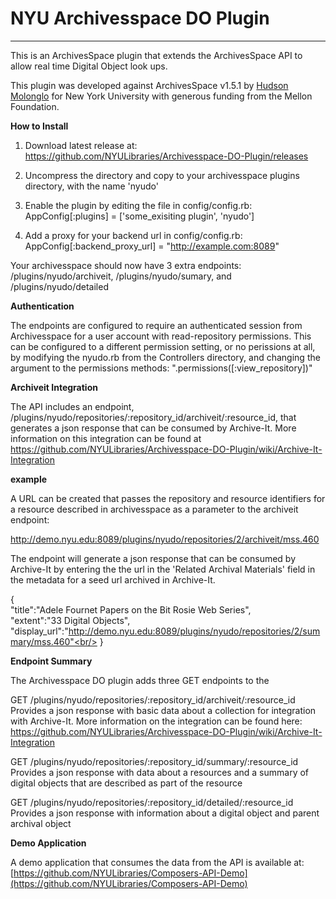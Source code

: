 # NYU Archivesspace DO Plugin
***


This is an ArchivesSpace plugin that extends the ArchivesSpace API to allow real time Digital Object look ups.

This plugin was developed against ArchivesSpace v1.5.1 by [Hudson Molonglo](https://github.com/hudmol/composers) for New York University with generous funding from the Mellon Foundation.

**How to Install**

1. Download latest release at: https://github.com/NYULibraries/Archivesspace-DO-Plugin/releases 

2. Uncompress the directory and copy to your archivesspace plugins directory, with the name 'nyudo'

3. Enable the plugin by editing the file in config/config.rb: AppConfig[:plugins] = ['some_exisiting plugin', 'nyudo']

4. Add a proxy for your backend url in config/config.rb: AppConfig[:backend_proxy_url] = "http://example.com:8089"

Your archivesspace should now have 3 extra endpoints: /plugins/nyudo/archiveit, /plugins/nyudo/sumary, and /plugins/nyudo/detailed

**Authentication**

The endpoints are configured to require an authenticated session from Archivesspace for a user account with read-repository permissions. This can be configured to a different permission setting, or no perissions at all, by modifying the nyudo.rb from the Controllers directory, and changing the argument to the permissions methods: ".permissions([:view_repository])"

**Archiveit Integration**

The API includes an endpoint, /plugins/nyudo/repositories/:repository_id/archiveit/:resource_id, that generates a json response that can be consumed by Archive-It. More information on this integration can be found at https://github.com/NYULibraries/Archivesspace-DO-Plugin/wiki/Archive-It-Integration 

**example**

A URL can be created that passes the repository and resource identifiers for a resource described in archivesspace as a parameter to the archiveit endpoint:

http://demo.nyu.edu:8089/plugins/nyudo/repositories/2/archiveit/mss.460

The endpoint will generate a json response that can be consumed by Archive-It by entering the the url in the 'Related Archival Materials' field in the metadata for a seed url archived in Archive-It. 

{ <br/> 
  "title":"Adele Fournet Papers on the Bit Rosie Web Series",<br/>
  "extent":"33 Digital Objects",<br/>
  "display_url":"http://demo.nyu.edu:8089/plugins/nyudo/repositories/2/summary/mss.460"<br/>
}<br/>

**Endpoint Summary**

The Archivesspace DO plugin adds three GET endpoints to the 

GET /plugins/nyudo/repositories/:repository_id/archiveit/:resource_id<br/>
Provides a json response with basic data about a collection for integration with Archive-It. More information on the integration can be found here: https://github.com/NYULibraries/Archivesspace-DO-Plugin/wiki/Archive-It-Integration<br/>

GET /plugins/nyudo/repositories/:repository_id/summary/:resource_id<br/>
Provides a json response with data about a resources and a summary of digital objects that are described as part of the resource<br/>

GET /plugins/nyudo/repositories/:repository_id/detailed/:resource_id<br/>
Provides a json response with information about a digital object and parent archival object<br/>

**Demo Application**

A demo application that consumes the data from the API is available at: [https://github.com/NYULibraries/Composers-API-Demo](https://github.com/NYULibraries/Composers-API-Demo)
